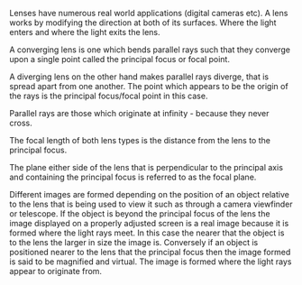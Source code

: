 Lenses have numerous real world applications (digital cameras etc). A lens works by modifying the direction at both of its surfaces. Where the light enters and where the light exits the lens.

A converging lens is one which bends parallel rays such that they converge upon a single point called the principal focus or focal point.

A diverging lens on the other hand makes parallel rays diverge, that is spread apart from one another. The point which appears to be the origin of the rays is the principal focus/focal point in this case.

Parallel rays are those which originate at infinity - because they never cross.

The focal length of both lens types is the distance from the lens to the principal focus.

The plane either side of the lens that is perpendicular to the principal axis and containing the principal focus is referred to as the focal plane.

Different images are formed depending on the position of an object relative to the lens that is being used to view it such as through a camera viewfinder or telescope. If the object is beyond the principal focus of the lens the image displayed on a properly adjusted screen is a real image because it is formed where the light rays meet. In this case the nearer that the object is to the lens the larger in size the image is. Conversely if an object is positioned nearer to the lens that the principal focus then the image formed is said to be magnified and virtual. The image is formed where the light rays appear to originate from.